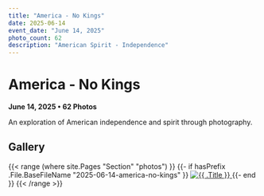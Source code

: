 ```yaml
---
title: "America - No Kings"
date: 2025-06-14
event_date: "June 14, 2025"
photo_count: 62
description: "American Spirit - Independence"
---
```


# America - No Kings
**June 14, 2025 • 62 Photos**

An exploration of American independence and spirit through photography.

## Gallery

<div class="photo-grid">
{{< range (where site.Pages "Section" "photos") }}
  {{- if hasPrefix .File.BaseFileName "2025-06-14-america-no-kings" }}
  <a href="{{ .Permalink }}" class="photo-item">
    <img src="/images/america-no-kings/{{ .File.BaseFileName }}.jpg" alt="{{ .Title }}" class="photo-thumb">
  </a>
  {{- end }}
{{< /range >}}
</div>